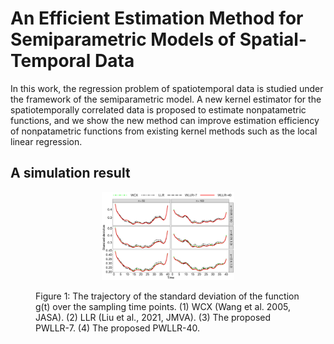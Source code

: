 # An Efficient Estimation Method for Semiparametric Models of Spatial-Temporal Data

In this work, the regression problem of spatiotemporal data is studied under the framework of the semiparametric model. A new kernel estimator for the spatiotemporally correlated data is proposed to estimate nonpatametric functions, and we show the new method can improve estimation efficiency of nonpatametric functions from existing kernel methods such as the local linear regression.


## A simulation result
<figure id="Figure1">
    <p align="center">
  <img src="./figure/Wt_True.jpg" width=50% height=50%>
  </p>
  <figcaption
  <strong>Figure 1:</strong> The trajectory of the standard deviation of the function g(t) over the sampling time points. (1) WCX (Wang et al. 2005, JASA). (2) LLR (Liu et al., 2021, JMVA). (3) The proposed PWLLR-7. (4) The proposed PWLLR-40.
</figcaption>
</figure>



